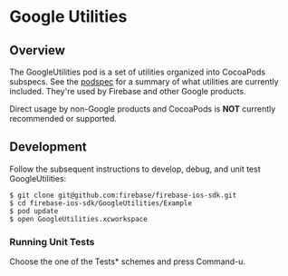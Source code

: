 # Google Utilities

## Overview

The GoogleUtilities pod is a set of utilities organized into CocoaPods subspecs.
See the [podspec](../GoogleUtilities.podspec) for a summary of what utilities
are currently included. They're used by Firebase and other Google products.

Direct usage by non-Google products and CocoaPods is **NOT** currently
recommended or supported.

## Development

Follow the subsequent instructions to develop, debug, and unit test
GoogleUtilities:

```
$ git clone git@github.com:firebase/firebase-ios-sdk.git
$ cd firebase-ios-sdk/GoogleUtilities/Example
$ pod update
$ open GoogleUtilities.xcworkspace
```

### Running Unit Tests

Choose the one of the Tests* schemes and press Command-u.
